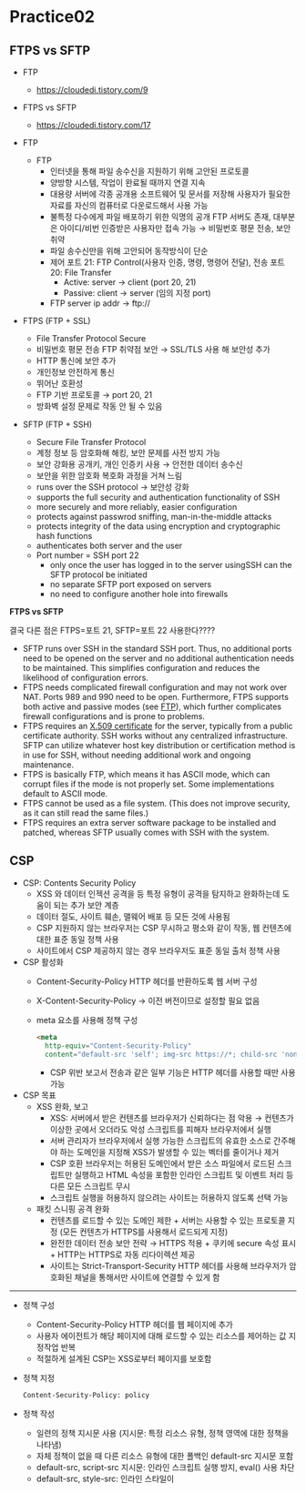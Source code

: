 # Practice02
## FTPS vs SFTP
- FTP
    - https://cloudedi.tistory.com/9
- FTPS vs SFTP
    - https://cloudedi.tistory.com/17
- FTP
    - FTP
        - 인터넷을 통해 파일 송수신을 지원하기 위해 고안된 프로토콜
        - 양방향 시스템, 작업이 완료될 때까지 연결 지속
        - 대용량 서버에 각종 공개용 소프트웨어 및 문서를 저장해 사용자가 필요한 자료를 자신의 컴퓨터로 다운로드해서 사용 가능
        - 불특정 다수에게 파일 배포하기 위한 익명의 공개 FTP 서버도 존재, 대부분은 아이디/비번 인증받은 사용자만 접속 가능 → 비밀번호 평문 전송, 보안 취약
        - 파일 송수신만을 위해 고안되어 동작방식이 단순
        - 제어 포트 21: FTP Control(사용자 인증, 명령, 명령어 전달), 전송 포트 20: File Transfer
            - Active: server → client (port 20, 21)
            - Passive: client → server (임의 지정 port)
        - FTP server ip addr → ftp://

- FTPS (FTP + SSL)
    - File Transfer Protocol Secure
    - 비밀번호 평문 전송 FTP 취약점 보안 → SSL/TLS 사용 해 보안성 추가
    - HTTP 통신에 보안 추가
    - 개인정보 안전하게 통신
    - 뛰어난 호환성
    - FTP 기반 프로토콜 → port 20, 21
    - 방화벽 설정 문제로 작동 안 될 수 있음
- SFTP (FTP + SSH)
    - Secure File Transfer Protocol
    - 계정 정보 등 암호화해 해킹, 보안 문제를 사전 방지 가능
    - 보안 강화용 공개키, 개인 인증키 사용 → 안전한 데이터 송수신
    - 보안을 위한 암호화 복호화 과정을 거쳐 느림
    - runs over the SSH protocol → 보안성 강화
    - supports the full security and authentication functionality of SSH
    - more securely and more reliably, easier configuration
    - protects against passwrod sniffing, man-in-the-middle attacks
    - protects integrity of the data using encryption and cryptographic hash functions
    - authenticates both server and the user
    - Port number = SSH port 22
        - only once the user has logged in to the server usingSSH can the SFTP protocol be initiated
        - no separate SFTP port exposed on servers
        - no need to configure another hole into firewalls

**FTPS vs SFTP**

결국 다른 점은 FTPS=포트 21, SFTP=포트 22 사용한다????

- SFTP runs over SSH in the standard SSH port. Thus, no 
additional ports need to be opened on the server and no additional 
authentication needs to be maintained. This simplifies configuration and
 reduces the likelihood of configuration errors.
- FTPS needs complicated firewall configuration and may not work
 over NAT. Ports 989 and 990 need to be open. Furthermore, FTPS supports
 both active and passive modes (see [FTP](https://www.ssh.com/ssh/ftp/)), which further complicates firewall configurations and is prone to problems.
- FTPS requires an [X.509 certificate](https://www.ssh.com/pki)
 for the server, typically from a public certificate authority. SSH 
works without any centralized infrastructure. SFTP can utilize whatever 
host key distribution or certification method is in use for SSH, without
 needing additional work and ongoing maintenance.
- FTPS is basically FTP, which means it has ASCII mode, which 
can corrupt files if the mode is not properly set. Some implementations 
default to ASCII mode.
- FTPS cannot be used as a file system. (This does not improve security, as it can still read the same files.)
- FTPS requires an extra server software package to be installed and patched, whereas SFTP usually comes with SSH with the system.


## CSP
- CSP: Contents Security Policy
    - XSS 와 데이터 인젝션 공격을 등 특정 유형이 공격을 탐지하고 완화하는데 도움이 되는 추가 보안 계층
    - 데이터 절도, 사이트 훼손, 맬웨어 배포 등 모든 것에 사용됨
    - CSP 지원하지 않는 브라우저는 CSP 무시하고 평소와 같이 작동, 웹 컨텐츠에 대한 표준 동일 정책 사용
    - 사이트에서 CSP 제공하지 않는 경우 브라우저도 표준 동일 출처 정책 사용
- CSP 활성화
    - Content-Security-Policy HTTP 헤더를 반환하도록 웹 서버 구성
    - X-Content-Security-Policy → 이전 버전이므로 설정할 필요 없음
    - meta 요소를 사용해 정책 구성
        
        ```html
        <meta
          http-equiv="Content-Security-Policy"
          content="default-src 'self'; img-src https://*; child-src 'none';" />
        ```
        
        - CSP 위반 보고서 전송과 같은 일부 기능은 HTTP 헤더를 사용할 때만 사용 가능
- CSP 목표
    - XSS 완화, 보고
        - XSS: 서버에서 받은 컨텐츠를 브라우저가 신뢰하다는 점 악용 → 컨텐츠가 이상한 곳에서 오더라도 악성 스크립트를 피해자 브라우저에서 실행
        - 서버 관리자가 브라우저에서 실행 가능한 스크립트의 유효한 소스로 간주해야 하는 도메인을 지정해 XSS가 발생할 수 있는 벡터를 줄이거나 제거
        - CSP 호환 브라우저는 허용된 도메인에서 받은 소스 파일에서 로드된 스크립트만 실행하고 HTML 속성을 포함한 인라인 스크립트 및 이벤트 처리 등 다른 모든 스크립트 무시
        - 스크립트 실행을 허용하지 않으려는 사이트는 허용하지 않도록 선택 가능
    - 패킷 스니핑 공격 완화
        - 컨텐츠를 로드할 수 있는 도메인 제한 + 서버는 사용할 수 있는 프로토콜 지정 (모든 컨텐츠가 HTTPS를 사용해서 로드되게 지정)
        - 완전한 데이터 전송 보안 전략 → HTTPS 적용 + 쿠키에 secure 속성 표시 + HTTP는 HTTPS로 자동 리다이렉션 제공
        - 사이트는 Strict-Transport-Security HTTP 헤더를 사용해 브라우저가 암호화된 채널을 통해서만 사이트에 연결할 수 있게 함

---

- 정책 구성
    - Content-Security-Policy HTTP 헤더를 웹 페이지에 추가
    - 사용자 에이전트가 해당 페이지에 대해 로드할 수 있는 리소스를 제어하는 값 지정작업 반복
    - 적절하게 설계된 CSP는 XSS로부터 페이지를 보호함
- 정책 지정
    
    ```html
    Content-Security-Policy: policy
    ```
    
- 정책 작성
    - 일련의 정책 지시문 사용 (지시문: 특정 리소스 유형, 정책 영역에 대한 정책을 나타냄)
    - 자체 정책이 없을 때 다른 리소스 유형에 대한 폴백인 default-src 지시문 포함
    - default-src, script-src 지시문: 인라인 스크립트 실행 방지, eval() 사용 차단
    - default-src, style-src: 인라인 스타일이 <style> 요소 또는 style 속성에서 적용되는 것 제한
    - 다양한 유형의 항목에 대한 특정 지시문 있음 → 각 유형은 글꼴, 프레임, 이미지, 오디오 및 비디오 미디어, 스크립트 및 작업자 포함 자체 정책을 가질 수 있음
    
- CSP 시나리오
    - 웹 사이트 관리자가 모든 컨텐츠가  사이트 자체의 출처에서 오기를 원할 때 (하위 도메인 제외)
        
        ```html
        Content-Security-Policy: default-src 'self'
        ```
        
    - 웹 사이트 관리자가 신뢰할 수 있는 도메인 및 모든 하위 도메인의 컨텐츠를 허요하려고 할 때
        
        ```html
        Content-Security-Policy: default-src 'self' example.com *.example.com
        ```
        
    - 웹 사이트 관리자가 웹 앱 사용자가 자신의 컨텐츠에 모든 원본 이미지를 포함할 수 있도록 허용하지만 오디오 또는 비디오 미디어는 신뢰할 수 있는 공급자로 제한하고 모든 스크립트는 신뢰할 수 있는 코드를 호스팅하는  특정 서버로만 제한하려고 할 때
        
        ```html
        Content-Security-Policy: default-src 'self'; img-src *; media-src example.org example.net; script-src userscripts.example.co
        ```
        
        - 문서 원본의 컨텐츠만 허용됨
        - 예외
            - 이미지는 출처에 상관없이 로드할 수 있음 (”*” 와일드카드)
            - 미디어는 example.org, [example.net](http://example.net) 에서만 허용, 해당 사이트의 하위 도메인에서는 허용되지 않음
            - 실행 가능한 스크립트는 [userscripts.example.com](http://userscripts.example.com) 에서 온 것만 허용
    - 온라인 뱅킹 사이트의 웹 사이트 관리자가 공격자가 요청을 도청하는 것을 방지하기 위해 모든 컨텐츠가 TLS를 사용해 로드되었는지 확인하려고 할 때
        
        ```html
        Content-Security-Policy: default-src https://onlinebanking.example.com
        ```
        
        - 서버는 단일 출처인 [onlinebanking.example.com](http://onlinebanking.example.com) 에서 특별히 HTTPS 를 통해 로드되는 문서에 대한 액세스만 허용
    - 웹 메일 사이트의 웹 사이트 관리자가 전자 메일에 HTML을 허용하고 어디에서나 로드된 이미지를 허용하려고 하지만 JavaScript 또는 기타 잠재적으로 위험한 컨텐츠는 허용하지 않으려고 할 때
        
        ```html
        Content-Security-Policy: default-src 'self' *.example.com; img-src *
        ```
        
        - script-src 지정하지 않음, default-src 지시문 사용 → 원본 서버에서만 스크립트 로드 가능
- 정책 테스트
    - 쉬운 배포를 위해 보고 전용 모드로 배포될 수 있음
    - 정책이 시행되지는 않지만 모든 위반 사항은 제공된 URI 로 보고됨
    - 보고서 전용 헤더를 사용해 정책을 실제로 배포하지 않고 정책에 대한 향후 개정을 테스트 할 수 있음
    
    ```html
    Content-Security-Policy-Report-Only: policy
    ```
    
    Content-Security-Policy-Report-Only헤더, Content-Security-Policy 헤더가 동일한 응답에 있을 경우 두 정책 모두 적용 됨
    
    - Content-Security-Policy-Report-Only:
        
        보고서를 생성하지만 시행되지 않음
        
    - Content-Security-Policy:
        
        헤더에 지정된 정책은 시행 됨
        
- 위반 보고서
    - 기본적으로 위반 보고서는 전송되지 않음
    - 위반 보고서 활성화 하려면 보고서를 전달받을 하나 이상의 URI 를 report-to 정책 지시문에 지정
        
        ```html
        Content-Security-Policy: default-src 'self'; report-to http://reportcollector.example.com/collector.cgi
        ```
        
    - 보고서를 수신하도록 서버 설정 → 사용자가 적절하다고 판단하는 방식으로 데이터 저장, 처리


## CSRF
- Cross Site Request Forgery
    - 인증된 사용자가 웹 애플리케이션에 특정 요청을 보내도록 유도하는 공격
    - 생성된 요청이 사용자의 동의를 받았는지 확인할 수 없는 웹 애플리케이션의 CSRF의 취약점 이용
    - 공격자의 요청이 사용자의 요청인 것 처럼 속이는 공격
    - 관리자 계정이 공격당하면 공격자가 전체 서버 접근 권한을 탈취해 웹 애플리케이션과 API 등 서비스 전체를 마음대로 통제 가능
    - 사용자 정보 탈취 보다는 특정 작업을 무단으로 진행하기 위한 목적
    - 권한 탈취 당하면 개인정보도 그대로 노출 됨

- 공격 방식
    - 데이터의 값을 변경하는 요청을 대상으로 함 (제품 구입, 계정 설정, 기록 삭제, 비밀번호 변경, 문자 전송 등)
    - 자금 송금이나 로그인 정보 변경 등 원하는 요청 위조
    - 이메일이나 웹 사이트에 요청이 삽입된 하이퍼링크 심기
    - 사용자가 해당 하이퍼링크 클릭하면 요청이 자동으로 전송 됨

- XSS vs CSRF
    - 공통점
        - 사용자의 브라우저를 대상으로 공격
    - XSS
        - 인증 된 세션 없이도 공격 가능
        - 사용자가 특정 사이트를 신뢰하는 사실을 이용
        - 사용자로부터 스크립트가 실행 됨
        - 사용자 PC 에서 스크립트를 실핼해 사용자의 정보 탈취 목적
    - CSRF
        - 사용자의 인증된 세션을 악용하는 공격
        - 특정 사이트가 인증된 사용자의 요청을 신뢰하는 사실을 이용
        - 서버에서 스크립트가 실행 됨
        - 요청을 위조함으로써 사용자 몰래 송금, 제품 구입 등 특정 행위를 수행하는 목적

- 예방
    - 해당 사이트는 CSRF 토큰을 이용해 요청이 사용자가 전송한 것이 맞는지 확인 또는 재인증 요구
    - 사용하지 않는 웹 애플리케이션 로그아웃 → 자동 로그아웃  기능 + 2단계 인증 추가
    - 로그인 정보 안전하게 보관 → 동일한 비밀번호 사용 또는 유추하기 쉬운 비밀번호 사용 금지
    - 브라우저에 비밀번호 저장 금지 → 사용자의 브라우저를 대상으로 공격되므로 비밀번호 유출 가능
    - 여러 웹 동시 사용 금지 → 현재 화면에 표시되지 않는 웹 사이트에서 CSRF 가 발생할 수 있음, 하나씩 사용
    - VPN 사용 → 사용자 아이피를 가상 아이피로 대체해 보안 강화, Malware, Virus 방지


## CRLF
- CR: Carriage Return → 현재 줄에서 커서의 위치를 맨 처음으로 이동 (ASCII 13, \r)
- LF: Line Feed → 현재 커서 위치에서 위치 변화 없이 라인만 한 줄 아래로 이동 (ASCII 10, \n)
- EOF: End Of Line = CRLF → 줄 바꿈

---

### CRLF Injection

- CWE-93
    - CRLF를 특수요소로 사용하여 라인이나 레코드를 분리하지만 input 에서 CRLF 시퀀스를 중화하거나 잘못 중화하지 않음
- CRLF
    - 라인의 종료 기록
    - 윈도우즈: CR, LF 둘 다 라인의 끝을 기록해야 함
    - 리눅스/UNIX: LF 만 필요
    - HTTP Protocol: CR-LF 시퀀스는 항상 라인을 종료
- CRLF Injection
    - 사용자가 응용 프로그램에 CRLF를 제출할 때 발생
    - 일반적으로 HTTP 매개 변수 또는 URL 을 수정하여 수행 됨
    - 응용 프로그램이 개발되는 방법에 따라 사소한 문제가 될 수 있음
    - 파일을 일부 정렬/쓰기 데이터를 읽기/쓰기 위해 사용 됨
    - CRLF 를 배치 할 경우 파일을 파일로 주입하는 프로그램 읽기 방법 주입 가능 → 이 파일을 사용해 화면에 표시 가능

### Smuggling

메인 웹 서버의 과부하를 막기 위한 프론트 단에서의 리버스 프록시 서버 사용 또는 로드 밸런서 사용 시 CL, TE 의 처리를 Front-end, Back-end 에서 다르게 한다는 점을 이용한 공격

→ Front-end 의 보안을 우회하거나 다른 사용자의 패킷을 캡쳐하는 등 다양한 연계공격 가능

- HTTP Request Smuggling
    - HTTP 1.1 를 사용하는 Front-end server, Back-end server 로 이루어진 웹 애플리케이션을 대상으로 함
    - 변조된 패킷을 일반 사용자가 접근할 수 없는 Back-end server 로 직접 보내 중요 정보 획득, XSS 공격 유도, 서버 웹 캐시 포이즈닝 등의 공격 수행 가능
    - 패킷: Content-Length, Transfer-Encoding: chunked header 등을 변조해 Front-end server, Back-end server 가 패킷의 길이를 다르게 해석하게 함 → 하나의 패킷 안에 또 다른 패킷 포함 가능
    - Back-end server 에서 악의적으로 smuggling 된 패킷을 해석할 경우 공격이 수행 됨
- Content-Length
    - 직접적으로 나타냄
    
    ```html
    POST /blah HTTP/1.1
    Host: my-website.co.kr
    Content-Type: application/x-www-form-urlencoded
    Content-Length: 11
    
    v=smuggling
    ```
    
- Transfer-Encoding: chunked
    - 이 헤더는 데이터를 분할해서 보냄
    - \r\n 를 제외한 문자의 길이, 데이터, 다음 라인의 데이터 크기가 반복해서 포함됨
    - 0 = 패킷의 끝
    
    ```html
    POST /blah HTTP/1.1
    Host: my-website.co.kr
    Content-Type: application/x-www-form-urlencoded
    Transfer-Encoding: chunked
    
    b
    v=smuggling
    0
    ```
    
    - 브라우저에서 보통 요청에서 chunked 인코딩을 사용하지 않고 응답에서 주로 사용함 → 요청에서 chunked 인코딩을 사용하는 것을 거의 볼 수 없음
    - Burp Suite 에서는 content-Length 를 자동으로 계산해 수정하므로 해당 기능을 꺼야 공격 수행 가능

- 공격 방법
    - CL.TE Vulnerability
        - Front-end server 에서 Content-Length를, Back-end server 에서 Transfer-Encoding 을 이용해 패킷 길이 계산을 할 경우
        
        ```html
        POST / HTTP/1.1
        Host: vuln-website.com
        Content-Length: 13
        Transfer-Encoding: chunked
        
        0
        
        SMUGGLED
        ```
        
        이 패킷을 Front-end server 에 전송해 공격 수행 가능
        
        → Front-end server 에서 패킷의 SMUGGLED 문자열 끝까지 읽어들여 Back-end server 로 전송
        
        - Bakce-end server 에서 Transfer-Encoding: chunked 헤더를 이용해 패킷을 읽어들이며 0을 만났으므로 패킷을 끝으로 인식
        - SMUGGLED 문자열은 다음 새로운 패킷의 시작으로 받아들임
        - 에러
            
            ![Screenshot 2023-09-20 at 21.27.57.png](https://prod-files-secure.s3.us-west-2.amazonaws.com/816e432b-b772-4f85-add4-b7a9f06196f0/cd2e5c12-c079-49c4-8dfc-b0363422d397/Screenshot_2023-09-20_at_21.27.57.png)
            
        
        SMUGGLED 대신 G 입력, Content-Length 를 6 으로 변경해 전송 → Back-end 에서 G 가 패킷의 시작점으로 인식 됨, GPOST 메소드로 읽혀 에러 발생
        
    - [TE.CL](http://TE.CL) Vulnerability
        - Front-end server 에서 Transfer-Encoding, Back-end server 에서 Content-Length 를 이용해 패킷 길이를 계산 할 경우
        
        ```html
        POST / HTTP/1.1
        Host: vuln-website.com
        Content-Length: 3
        Transfer-Encoding: chunked
        
        8
        SMUGGLED
        0
        ```
        
        이 패킷을 Front-end server 에 전송해 공격 수행 가능
        
        마지막 0 이후에 \r\n\r\n 포함해야 함
        
        ![Screenshot 2023-09-20 at 21.31.21.png](https://prod-files-secure.s3.us-west-2.amazonaws.com/816e432b-b772-4f85-add4-b7a9f06196f0/bbd47470-7f0d-4a94-9ce2-edf6e813e895/Screenshot_2023-09-20_at_21.31.21.png)
        
    - TE.TE Vulnerability (난독화 이용)
        - Front-end server, Back-end server 모두 Transfer-Encoding 헤더를 지원
        - 어떤 방식이든 헤더를 난독화 해 서버 중 하나가 헤더를 처리하지 않도록 함
        - 하나의 서버가 Transfer-Encoding 헤더를 처리하지 않게 되면 나머지 과정은 CL.TE / [TE.CL](http://TE.CL) 취약점과 같음
        
        ```html
        Transfer-Encoding: xchunked
        
        Transfer-Encoding : chunked
        
        Transfer-Encoding: chunked
        
        Transfer-Encoding: x
        
        Transfer-Encoding:[tab]chunked
        
        [space]Transfer-Encoding: chunked
        
        X: X[\n]Transfer-Encoding: chunked
        
        Transfer-Encoding
        : chunked
        ```
        
        ![Screenshot 2023-09-20 at 21.33.18.png](https://prod-files-secure.s3.us-west-2.amazonaws.com/816e432b-b772-4f85-add4-b7a9f06196f0/8c7cf322-0565-4f75-a94b-cd600cc0027a/Screenshot_2023-09-20_at_21.33.18.png)
        

### Finding HTTP request smuggling vulnerabilities

- using timing techniques
    - time delay 를 발생시키는 request 요청
    - smuggling vulnerabilities 요청의 감지를 자동화하는 Burp Scanner 에 의해 사용 됨

- CE.TE vulnerabilities
    - 애플리케이션이 CL에 취약하다면 CLI 에 취약한 것
    - 요청 밀수량 변수와 같은 요청을 보내는 경우가 종종 발생
    - Front-end server 는 Content-Length 헤더를 사용하므로 X 를 제외한 이 요청의 일부만 전달
    - Back-end server 는 Transfer-Encoding 헤더를 사용하고 첫 번째 링크를 처리한 후 다음 청크가 도착할 때까지 기다림 → 시간 딜레이 발생
    
    ```html
    	POST / HTTP/1.1
    Host: vulnerable-website.com
    Transfer-Encoding: chunked
    Content-Length: 4
    
    1
    A
    X
    ```
    
- [TE.CL](http://TE.CL) vulnerabilities
    - 응용 프로그래이 TEM 에 취약할 때 발생
    - Front-end server 는 Transfer-Encoding 헤더를 사용하므로 X 를 제외한 이 요청의 일부만 전달
    - Back-end server 는 Content-Length 헤더를 사용하고 메세지 본문에 더 많은 내용이 있을 것으로 예상하고 나머지 내용이 도착하기를 기다림 → 시간 딜레이 발생
    
    ```html
    POST / HTTP/1.1
    Host: vulnerable-website.com
    Transfer-Encoding: chunked
    Content-Length: 6
    
    0
    
    X
    ```


## Cache Poisoning
**Web Cache Poisoning**

- 공격자가 웹 서버 및 캐시의 동작을 악용해 유해한 HTTP 응답을 다른 사용자에게 제공하는 고급 기술
- 위험한 페이로드를 포함하는 백엔드 서버로부터 응답을 이끌어내는 방법을 찾아야 함 → 성공한 후 응답이 캐시에 저장돼 의도된 피해자에게 제공되는지 확인하기
- 잠재적으로 XSS, JavaScript 주입, 개방형 redirection 등의 취약성을 이용해 다양한 공격을 분산시키는 치명적이 수단

---

**Web Cache 작동 원리**

- Caching
    - 서버가 개별적으로 새로운 응답을 보내야 할 때 서버 경험을 별도로 보내야만 하는 경우 지연시간 문제 및 poor user experience 에서 오류가 발생하는 문제를 줄임
    - 대기시간을 줄여 페이지 로드 속도를 높이고 애플리케이션 서버의 로드를 줄임
- Cache
    - 서버 및 사용자 간의 응답을 저장할 경우, 일반적으로 고정 금액에 대한 응답을 저장
    - 다른 사용자가 동일한 요청을 전송하면 백업 엔드포인트에서 직접 캐시된 응답 복사본이 아닌 사용자로 액세스 가능
    - 이 서버에 중복 요청을 처리해 서버에 로드해야 함
        
        ![Screenshot 2023-09-22 at 01.15.43.png](https://prod-files-secure.s3.us-west-2.amazonaws.com/816e432b-b772-4f85-add4-b7a9f06196f0/6a722d3a-850b-4783-96d9-329254512ea5/Screenshot_2023-09-22_at_01.15.43.png)
        
- Cache Keys
    - 캐시가 HTTP 요청을 받을때, 액세스할 수 있는 캐시된 응답이 있는지 또는 백엔드 서버에 의해 핸들링 요청을 전달하는지 여부를 결정해야 함
    - 캐시 키라고 불리는 요청 요소를 비교함으로써 동일한 요청을 식별
    - request line 과 Host header 포함
    - unkeyed = 캐시 키에서 포함되지 않은 요청의 구성 요소
    - 수신 요청의 캐시 키가 이전의 요청 키와 일치하면 캐시가 동등하다고 간주 됨 → 오리지널 요청으로부터의 캐시된 응답으 복사본을 제공
    - 캐시 응답이 만료될때까지 캐시 키에 일치하는 모든 요청에 적용
    - 다른 요소들은 캐시에 의해 무시됨

---

**Impact of a Web Cache Poisoning Attack**

- What exactly the attacker can successfully get cached
    - poisoned cache 는 독립 실행형 공격보다 분산 수단 → 웹 캐시 독살의 영향은 주입된 페이로드의 유해성과 불가분의 관계
    - 다른 공격과 함께 사용되어 잠재적인 영향을 확대시킬 수 있음
- The amount of traffic on the affected page
    - poisoned response 는 독살되는 동안 영향을 받는 페이지를 방문한 사용자에게만 제공됨 → 페이지의 인기 여부에 따라 적은 수에서 대규모 사용자까지 다양
- 캐시 항목의 지속 시간이 반드시 웹 캐시 독살에 영향을 미치는 것은 아님
- 공격은 일반적으로 캐시를 무한정 재독하는 방식으로 스크립트화 될 수 있음

---

https://portswigger.net/web-security/web-cache-poisoning

---

---

---

**DNS Spoofing Attack (Sniffing)**

- DNS 쿼리와 응답 시 UDP protocol 특성을 이용한 공격
- DNS server 와 클라이언트 간 연결상태를 유지하지 않고 트랜잭션 ID, 출발지/목적지 IP(Port)만 일치하면 제일 먼저 수신한 응답을 신뢰하기 때문에 이후에 수신된 응답은 모두 폐기하는 특성을 이용
    
    ![Screenshot 2023-09-22 at 01.35.57.png](https://prod-files-secure.s3.us-west-2.amazonaws.com/816e432b-b772-4f85-add4-b7a9f06196f0/0a703f02-d70d-4994-8e6f-35f94b7023de/Screenshot_2023-09-22_at_01.35.57.png)
    
- 공격자: 스니핑 하고있다가 클라이언트에서 DNS 쿼리 요청이 오면 DNS 서버 정상 응답보다 빠르게 조작된 사이트 IP 주소 정보를 클라이언트에게 DNS 응답을 전송
- 클라이언트: 먼저 수신된 조작된 DNS 응답을 신뢰, 이후에 도착한 정상적인 DNS 서버의 응답을 폐기
- 결과: 클라이언트는 조작된 IP 주소를 통해 클라이언트가 의도하지 않은 웹사이트 주소로 접속
- ipconfig/displaydns (로컬 DNS 캐시 정보 조회) → 도메인에 대한 IP 주소가 조작된 주소로 설정 돼 있다고 확인 가능

---

- Promiscuous Mode

자신의 MAC 주소와 상관없는 패킷이 들어와도 이를 분석할 수 있도록 메모리에 올려 처리할 수 있도록 해주는 모드

---

DNS Spoofind 대응책

- DNS Spoofing = Sniffing 기반 공격 → 스니핑 탐지, 차단
- 중요 사이트 경우 DNS 쿼리보다 우선순위가 높은 host.ics 파일에 등록해서 관리

---

**DNS Cache Poisoning Attack (스니핑 불가 환경)**

- DNS 서버의 캐시 정보를 조작해 공격하는 방법
- Recursive DNS server (Cache DNS server)에 빈번한 반복적 쿼리를 요청함으로써 발생하는 부하를 막기위해 캐시와 TTL 동안 유지하는데 공격자가 다수의 쿼리 요청과 에 따른 조작된 응답을 전송해 가짜 사이트로 유도
    
    ![Screenshot 2023-09-22 at 01.43.07.png](https://prod-files-secure.s3.us-west-2.amazonaws.com/816e432b-b772-4f85-add4-b7a9f06196f0/35feffcc-7e90-4222-980c-c619813a36bf/Screenshot_2023-09-22_at_01.43.07.png)
    
- 공격자는 타깃의 Recursive DNS 서버에 가짜 사이트의 도메인 쿼리를 다수 전송하고 그에 따른 다수의 조작된 DNS 응답을 전송
    - 다수의 응답 보내는 이유: 클라이언트가 DNS 쿼리에 사용되는 트랜잭션 ID와 출발지 포트를 모르기 때문(스니핑 불가)에 무작위로 트랜잭션 ID 와 출발지 포트를 다수 생성해 응답 함
    - 생일 공격: 한 반에 같은 생일인 학생이 있을 확률이 50% 이상이라는 Birthday Paradox 기반 공격
- 클라이언트가 요청한 DNS 쿼리가 공격자 응답이 정상적인 DNS 응답보다 먼저 일치하는 경우: 타깃의 Recursive DNS 서버의 캐시에 조작된 DNS 주소 정보가 저장 되어있는 클라이언트는 조작된 주소의 사이트로 접속하게 됨

---

DNS Cache Poisoning Attack 대응

- Authoriative DNS 서버가 재귀적 쿼리를 허용하기 않도록 하거나 제한된 사용자만이 재귀적 쿼리를 사용하도록 제한 (/etc/named.conf 파일 설정)
    - 재귀적 쿼리 비활성: recursion no; / allow-recursion {none;};
    - 제한된 재귀적 쿼리: allow-recursion {127.0.0.1;192.168.70.0/24;};
- 기존 DNS에 공개키 암호화 방식을 추가한 보안 기능인 DNSSEC 기술 활용
- DNS 서버의 Bind 버전을 최신 버전으로 유지, 업뎃해 알려진 취약점 공격에 방어